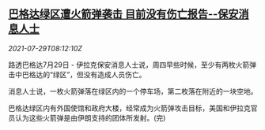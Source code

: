 <!--1627547463000-->
[巴格达绿区遭火箭弹袭击 目前没有伤亡报告--保安消息人士](https://cn.reuters.com/article/iraq-greenzone-rocket-attack-0729-idCNKBS2EZ0W2)
------

<div><i>2021-07-29T08:12:10Z</i></div><p>路透巴格达7月29日 - 伊拉克保安消息人士说，周四早些时候，至少有两枚火箭弹击中巴格达的“绿区”，但没有造成人员伤亡。</p><p>消息人士说，一枚火箭弹落在绿区内的一个停车场，第二枚落在附近的一块空地。</p><p>巴格达绿区内有外国使馆和政府大楼，经常成为火箭弹攻击目标，美国和伊拉克官员认为这些火箭弹是由伊朗支持的团体所发射。(完)</p>
